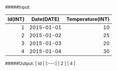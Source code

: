#####Input:

| Id(INT) | Date(DATE) | Temperature(INT) |
|--------:|:----------:|-----------------:|
|       1 | 2015-01-01 |               10 |
|       2 | 2015-01-02 |               25 |
|       3 | 2015-01-03 |               20 |
|       4 | 2015-01-04 |               30 |

#####Output:
|  Id |
|:---:|
|  2  |
|  4  |